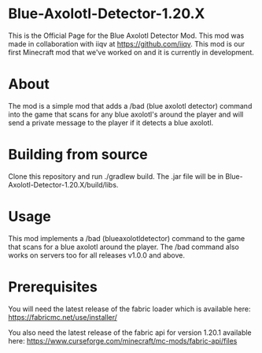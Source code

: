 # Blue-Axolotl-Detector-1.20.X

This is the Official Page for the Blue Axolotl Detector Mod. This mod was made in collaboration with iiqv at https://github.com/iiqv.
This mod is our first Minecraft mod that we've worked on and it is currently in development.

# About

The mod is a simple mod that adds a /bad (blue axolotl detector) command into the game that scans for any blue axolotl's around the player and will send a private message to the player if it detects a blue axolotl.

# Building from source

Clone this repository and run ./gradlew build. The .jar file will be in Blue-Axolotl-Detector-1.20.X/build/libs.

# Usage 

This mod implements a /bad (blueaxolotldetector) command to the game that scans for a blue axolotl around the player. The /bad command also works on servers too for all releases v1.0.0 and above.

# Prerequisites

You will need the latest release of the fabric loader which is available here: https://fabricmc.net/use/installer/

You also need the latest release of the fabric api for version 1.20.1 available here: https://www.curseforge.com/minecraft/mc-mods/fabric-api/files
